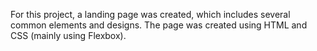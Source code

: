 For this project, a landing page was created, which includes several common
elements and designs. The page was created using HTML and CSS (mainly using Flexbox).